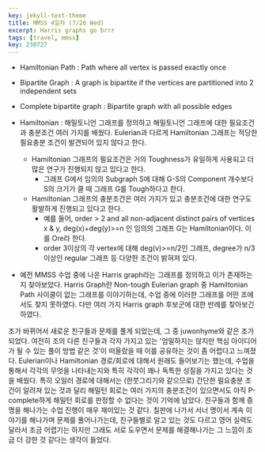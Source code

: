 ```yaml
---
key: jekyll-text-theme
title: MMSS 4일차 (7/26 Wed)
excerpt: Harris graphs go brrr
tags: [travel, mmss]
key: 230727
---
```

- Hamiltonian Path : Path where all vertex is passed exactly once
- Bipartite Graph : A graph is bipartite if the vertices are partitioned into 2 independent sets
- Complete bipartite graph : Bipartite graph with all possible edges

- Hamiltonian : 해밀토니언 그래프를 정의하고 해밀토니언 그래프에 대한 필요조건과 충분조건 여러 가지를 배웠다. Eulerian과 다르게 Hamiltonian 그래프는 적당한 필요충분 조건이 발견되어 있지 않다고 한다.
	- Hamiltonian 그래프의 필요조건은 거의 Toughness가 유일하게 사용되고 더 많은 연구가 진행되지 않고 있다고 한다. 
		- 그래프 G에서 임의의 Subgraph S에 대해 G-S의 Component 개수보다 S의 크기가 클 때 그래프 G를 Tough하다고 한다.
	- Hamiltonian 그래프의 충분조건은 여러 가지가 있고 충분조건에 대한 연구도 활발하게 진행되고 있다고 한다.
		-  예를 들어, order > 2 and all non-adjacent distinct pairs of vertices x & y, deg(x)+deg(y)>=n 인 임의의 그래프 G는 Hamiltonian이다. 이를 Ore라 한다.
		- order 3이상의 각  vertex에 대해 deg(v)>=n/2인 그래프, degree가 n/3 이상인 regular 그래프 등 다양한 조건이 밝혀져 있다.
- 예전 MMSS 수업 중에 나온 Harris graph라는 그래프를 정의하고 이가 존재하는지 찾아보았다. Harris Graph란 Non-tough Eulerian graph 중 Hamiltonian Path 사이클이 없는 그래프를 이야기하는데, 수업 중에 이러한 그래프를 어떤 조에서도 찾지 못하였다. 다만 여러 가지 Harris graph 후보군에 대한 반례를 찾아보긴 하였다.


조가 바뀌어서 새로운 친구들과 문제를 풀게 되었는데, 그 중 juwonhyme와 같은 조가 되었다. 여전히 조의 다른 친구들과 각자 가지고 있는 '엄밀하지는 않지만 핵심 아이디어가 될 수 있는 풀이 방법 같은 것'이 떠올랐을 때 이를 공유하는 것이 좀 어렵다고 느껴졌다.
Eulerian이나 Hamiltonian 경로/회로에 대해서 원래도 들어보기는 했는데, 수업을 통해서 각각의 무엇을 나타내는지와 특히 각각이 꽤나 독특한 성질을 가지고 있다는 것을 배웠다. 특히 오일러 경로에 대해서는 (한붓그리기와 같으므로) 간단한 필요충분 조건이 알려져 있는 것과 달리 해밀턴 회로는 여러 가지의 충분조건이 있으면서도 아직 P-complete하게 해밀턴 회로를 판정할 수 없다는 것이 기억에 남았다.
친구들과 함께 증명을 해나가는 수업 진행이 매우 재미있는 것 같다. 칠판에 나가서 서너 명이서 계속 이야기를 해나가며 문제를 풀어나가는데, 친구들별로 알고 있는 것도 다르고 영어 실력도 달라서 조금 어렵기는 하지만 그래도 서로 도우면서 문제를 해결해나가는 그 느낌이 조금 더 강한 것 같다는 생각이 들었다.
